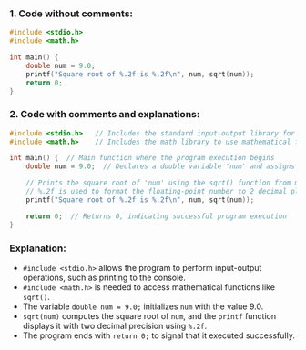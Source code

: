 ### **1. Code without comments:**
```c
#include <stdio.h>
#include <math.h>

int main() {
    double num = 9.0;
    printf("Square root of %.2f is %.2f\n", num, sqrt(num));
    return 0;
}
```

### **2. Code with comments and explanations:**
```c
#include <stdio.h>   // Includes the standard input-output library for input-output functions
#include <math.h>    // Includes the math library to use mathematical functions like sqrt()

int main() {  // Main function where the program execution begins
    double num = 9.0;  // Declares a double variable 'num' and assigns it the value 9.0

    // Prints the square root of 'num' using the sqrt() function from math.h
    // %.2f is used to format the floating-point number to 2 decimal places
    printf("Square root of %.2f is %.2f\n", num, sqrt(num));

    return 0;  // Returns 0, indicating successful program execution
}
```

### Explanation:

- `#include <stdio.h>` allows the program to perform input-output operations, such as printing to the console.
- `#include <math.h>` is needed to access mathematical functions like `sqrt()`.
- The variable `double num = 9.0;` initializes `num` with the value 9.0.
- `sqrt(num)` computes the square root of `num`, and the `printf` function displays it with two decimal precision using `%.2f`.
- The program ends with `return 0;` to signal that it executed successfully.
